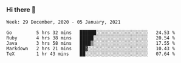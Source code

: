 ### Hi there 👋

<!--START_SECTION:waka-->
```text
Week: 29 December, 2020 - 05 January, 2021

Go         5 hrs 32 mins   ██████░░░░░░░░░░░░░░░░░░░   24.53 % 
Ruby       4 hrs 38 mins   █████░░░░░░░░░░░░░░░░░░░░   20.54 % 
Java       3 hrs 58 mins   ████▒░░░░░░░░░░░░░░░░░░░░   17.55 % 
Markdown   2 hrs 21 mins   ██▓░░░░░░░░░░░░░░░░░░░░░░   10.43 % 
TeX        1 hr 43 mins    ██░░░░░░░░░░░░░░░░░░░░░░░   07.64 % 
```
<!--END_SECTION:waka-->

<!--
**yqmmm/yqmmm** is a ✨ _special_ ✨ repository because its `README.md` (this file) appears on your GitHub profile.

Here are some ideas to get you started:

- 🔭 I’m currently working on ...
- 🌱 I’m currently learning ...
- 👯 I’m looking to collaborate on ...
- 🤔 I’m looking for help with ...
- 💬 Ask me about ...
- 📫 How to reach me: ...
- 😄 Pronouns: ...
- ⚡ Fun fact: ...
-->
